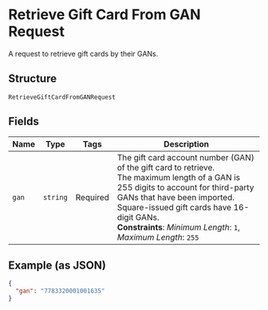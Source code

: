 <!-- Optimized: 2025-10-06 -->
<!-- RPM: 1.6.2.1.1.6.2.1_retrieve-gift-card-from-gan-request_20251006 -->
<!-- Session: E2E RPM DNA Application -->
<!-- AOM: RND (Reggie & Dro) -->
<!-- COI: TECHNOLOGY -->
<!-- RPM: HIGH -->
<!-- ACTION: BUILD -->


# Retrieve Gift Card From GAN Request

A request to retrieve gift cards by their GANs.

## Structure

`RetrieveGiftCardFromGANRequest`

## Fields

| Name | Type | Tags | Description |
|  --- | --- | --- | --- |
| `gan` | `string` | Required | The gift card account number (GAN) of the gift card to retrieve.<br>The maximum length of a GAN is 255 digits to account for third-party GANs that have been imported.<br>Square-issued gift cards have 16-digit GANs.<br>**Constraints**: *Minimum Length*: `1`, *Maximum Length*: `255` |

## Example (as JSON)

```json
{
  "gan": "7783320001001635"
}
```
